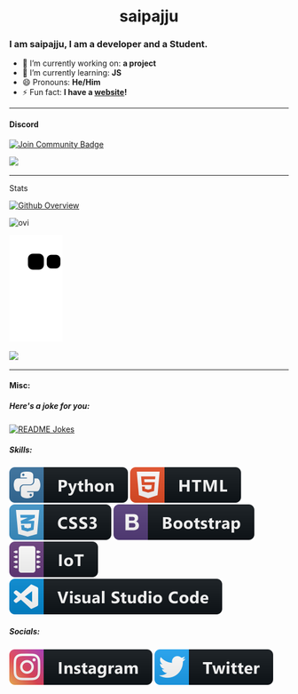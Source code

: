 <h1 align="center"> saipajju </h1>

### I am saipajju, I am a developer and a Student.

- 🔭 I’m currently working on: **a project**
- 🌱 I’m currently learning: **JS**
- 😄 Pronouns: **He/Him**
- ⚡ Fun fact: **I have a [website](https://www.saipajju.tech)!**

---
#### Discord

<a href="https://discord.gg/FK7twff6HN"><img src="https://img.shields.io/discord/948853345450356796.svg?style=flat&label=Join%20Community&color=7289DA" alt="Join Community Badge"/></a>


[![](https://discord.c99.nl/widget/theme-3/948853345450356796.png)](https://discord.gg/FK7twff6HN)


---
Stats

[![Github Overview](https://github-readme-stats.vercel.app/api?username=ayush-py-dev&include_all_commits=true&count_private=true&show_icons=true&line_height=20&title_color=b0b0b0&icon_color=9100d4&text_color=A1A1A1&bg_color=0,000000,550299)](https://github.com/saipajju)

<img src="https://github-readme-stats.vercel.app/api/top-langs?username=saipajju&show_icons=true&locale=en&layout=compact&theme=chartreuse-dark" alt="ovi" />

![Snake animation](https://github.com/madushadhanushka/github-readme/blob/output/github-contribution-snake.svg)

<img src="https://github-profile-trophy.vercel.app/?username=saipajju&theme=juicyfresh&no-bg=true" />

---

#### Misc: <br>
##### Here's a joke for you:
<a href="https://readme-jokes.vercel.app"><img align="center" src="https://readme-jokes.vercel.app/api" alt="README Jokes"></a>

##### Skills:
<img src="https://github.com/MikeCodesDotNET/ColoredBadges/raw/master/svg/dev/languages/python.svg" />
<img src="https://github.com/MikeCodesDotNET/ColoredBadges/raw/master/svg/dev/languages/html.svg" />
<img src="https://github.com/MikeCodesDotNET/ColoredBadges/raw/master/svg/dev/languages/css3.svg" />
<img src="https://github.com/MikeCodesDotNET/ColoredBadges/raw/master/svg/dev/frameworks/bootstrap.svg" />
<img src="https://github.com/MikeCodesDotNET/ColoredBadges/raw/master/svg/dev/misc/iot.svg" />
<img src="https://github.com/MikeCodesDotNET/ColoredBadges/raw/master/svg/dev/tools/visualstudio_code.svg" />

##### Socials:

<a href="https://instagram.com/saipajju"><img src="https://github.com/MikeCodesDotNET/ColoredBadges/raw/master/svg/social/instagram.svg" alt="instagram"/></a>
<a href="https://twitter.com/saipajju"><img src="https://github.com/MikeCodesDotNET/ColoredBadges/raw/master/svg/social/twitter.svg" alt="twitter"></a>
